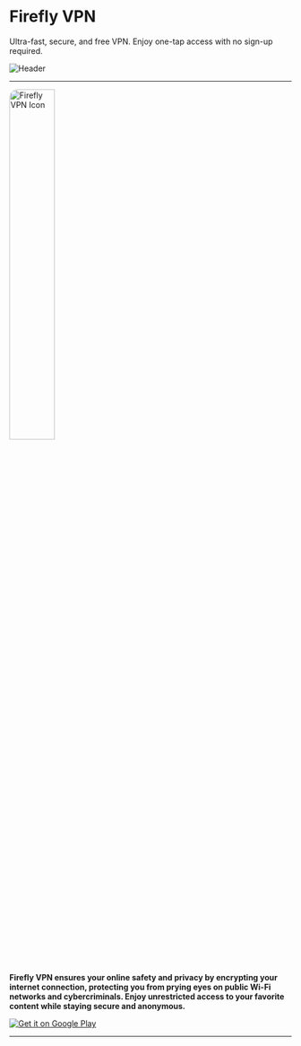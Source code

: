 # Firefly VPN

Ultra-fast, secure, and free VPN. Enjoy one-tap access with no sign-up required.

![Header](https://raw.githubusercontent.com/Fireflyvpn/fireflyvpn.com/e808219405ed0cc869793da01773887f1b3581ab/header.svg?token=BLPTCCA6KSNVESJLOB5FHWLHR6LGW)

---

<p align="left">
  <img src="https://fireflyvpn.com/content/image/nj7g6l2e3gnsjlfeaqzp.svg" alt="Firefly VPN Icon" style="border-radius: 15px; width: 40%; margin-right: 20px; display: inline-block;" />
  <span style="vertical-align: top; display: inline-block; width: 55%;">
    <p><strong>Firefly VPN ensures your online safety and privacy by encrypting your internet connection, protecting you from prying eyes on public Wi-Fi networks and cybercriminals. Enjoy unrestricted access to your favorite content while staying secure and anonymous.</strong></p>
  </span>
</p>

[![Get it on Google Play](https://upload.wikimedia.org/wikipedia/commons/7/78/Google_Play_Store_badge_EN.svg)](https://play.google.com/store/apps/details?id=com.fireflyvpn)

---
